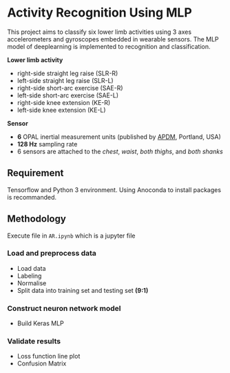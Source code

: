 # Activity Recognition Using MLP

This project aims to classify six lower limb activities using 3 axes accelerometers and gyroscopes embedded in wearable sensors. The MLP model of deeplearning is implemented to recognition and classification.

**Lower limb activity**
* right-side straight leg raise (SLR-R)
* left-side straight leg raise (SLR-L)
* right-side short-arc exercise (SAE-R)
* left-side short-arc exercise (SAE-L)
* right-side knee extension (KE-R)
* left-side knee extension (KE-L)

**Sensor**
* **6** OPAL inertial measurement units (published by [APDM](https://apdm.com/wearable-sensors/), Portland, USA)
* **128 Hz** sampling rate
* 6 sensors are attached to the _chest_, _waist_, _both thighs_, and _both shanks_


## Requirement
Tensorflow and Python 3 environment. Using Anoconda to install packages is recommanded.

## Methodology
Execute file in `AR.ipynb` which is a jupyter file
### Load and preprocess data
* Load data
* Labeling
* Normalise
* Split data into training set and testing set **(9:1)**
### Construct neuron network model
* Build Keras MLP
### Validate results
* Loss function line plot
* Confusion Matrix



